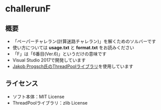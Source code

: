 # challerunF

## 概要

- 「ペーパーチャレラン(計算迷路チャレラン)」を解くためのソルバーです
- 使い方については **usage.txt** と **format.txt** をお読みください
- 「F」は「6番目(Ver.6)」というだけの意味です
- Visual Studio 2017で開発しています
- [Jakob Progsch氏のThreadPoolライブラリ](https://github.com/progschj/ThreadPool)を使用しています

## ライセンス

- ソフト本体：MIT License
- ThreadPoolライブラリ：zlib License
